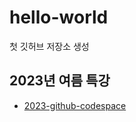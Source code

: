 # hello-world
첫 깃허브 저장소 생성


## 2023년 여름 특강
- [2023-github-codespace](https://github.com/ai7dnn/2023-codespace)
